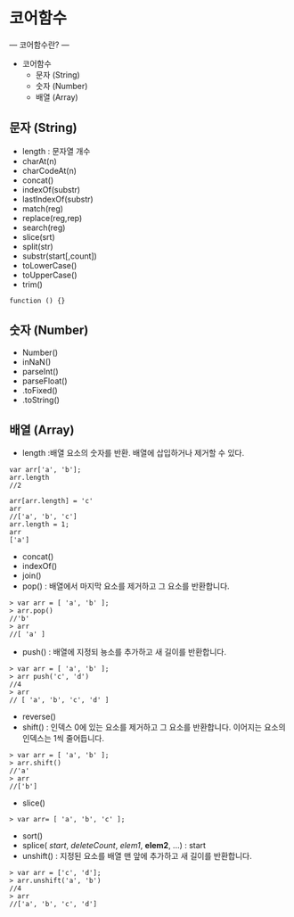 # 코어함수
 —
 코어함수란?
 —
- 코어함수
    - 문자 (String)
    - 숫자 (Number)
    - 배열 (Array)

## 문자 (String)
  - length : 문자열 개수
  - charAt(n)
  - charCodeAt(n)
  - concat()
  - indexOf(substr)
  - lastIndexOf(substr)
  - match(reg)
  - replace(reg,rep)
  - search(reg)
  - slice(srt)
  - split(str)
  - substr(start[,count])
  - toLowerCase()
  - toUpperCase()
  - trim()

 ```
 function () {}
 ```

## 숫자 (Number)
  - Number()
  - inNaN()
  - parseInt()
  - parseFloat()
  - .toFixed()
  - .toString()


## 배열 (Array)
  - length :배열 요소의 숫자를 반환. 배열에 삽입하거나 제거할 수 있다.
  ```
  var arr['a', 'b'];
  arr.length
  //2

  arr[arr.length] = 'c'
  arr
  //['a', 'b', 'c']
  arr.length = 1;
  arr
  ['a']
  ```
  - concat()
  - indexOf()
  - join()
  - pop() : 배열에서 마지막 요소를 제거하고 그 요소를 반환합니다.
  ```
  > var arr = [ 'a', 'b' ];
  > arr.pop()
  //'b'
  > arr
  //[ 'a' ]
  ```
  - push() : 배열에 지정되 뇽소를 추가하고 새 길이를 반환합니다.
  ```
  > var arr = [ 'a', 'b' ];
  > arr push('c', 'd')
  //4
  > arr
  // [ 'a', 'b', 'c', 'd' ]
  ```
  - reverse()
  - shift() : 인덱스 0에 있는 요소를 제거하고 그 요소를 반환합니다. 이어지는 요소의 인덱스는 1씩 줄어듭니다.
  ```
  > var arr = [ 'a', 'b' ];
  > arr.shift()
  //'a'
  > arr
  //['b']
  ```
  - slice()
  ```
  > var arr= [ 'a', 'b', 'c' ];
  ```
  - sort()
  - splice( *start*, *deleteCount*, *elem1*, **elem2**, ...) : start
  - unshift() : 지정된 요소를 배열 맨 앞에 추가하고 새 길이를 반환합니다.
  ```
  > var arr = ['c', 'd'];
  > arr.unshift('a', 'b')
  //4
  > arr
  //['a', 'b', 'c', 'd']
  ```